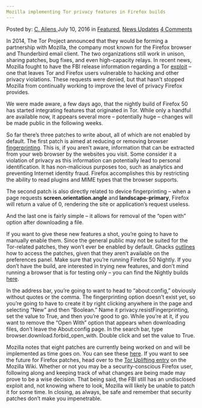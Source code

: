 ```yaml
---
Mozilla implementing Tor privacy features in Firefox builds
---
```

<article class="post-listing post-14777 post type-post status-publish format-standard has-post-thumbnail hentry  tag-builds tag-features tag-firefox tag-implementing tag-mozilla tag-privacy tag-tor">
    <div class="post-inner">
        <span>Posted by: <a href="https://www.deepdotweb.com/author/caliens/" title="">C. Aliens </a></span>
    <span>July 10, 2016</span>
    <span>in <a href="https://www.deepdotweb.com/category/deepdot-news/" rel="category tag">Featured</a>, <a href="https://www.deepdotweb.com/category/news-updates/" rel="category tag">News Updates</a></span>
    <span><a href="https://www.deepdotweb.com/2016/07/10/mozilla-implementing-tor-privacy-features-firefox-builds/#comments">4 Comments</a></span>
    </p>
    <div class="clear"></div>
    <div class="entry">
    <p>In 2014, The Tor Project announced that they would be forming a partnership with Mozilla, the company most known for the Firefox browser and Thunderbird email client. The two organizations still work in unison, sharing patches, bug fixes, and even high-capacity relays. In recent news, Mozilla fought to have the FBI release information regarding a Tor <a href="https://www.deepdotweb.com/2016/06/28/fbi-is-trying-to-hide-their-tor-exploit-for-good/">exploit</a> – one that leaves Tor and Firefox users vulnerable to hacking and other privacy violations. These requests were denied, but that hasn’t stopped Mozilla from continually working to improve the level of privacy Firefox provides.</p>
    <p>We were made aware, a few days ago, that the nightly build of Firefox 50 has started integrating features that originated in Tor. While only a handful are available now, it appears several more – potentially huge – changes will be made public in the following weeks.</p>
    <p>So far there’s three patches to write about, all of which are not enabled by default. The first patch is aimed at reducing or removing browser <a href="https://en.wikipedia.org/wiki/Device_fingerprint">fingerprinting</a>. This is, if you aren’t aware, information that can be extracted from your web browser by the websites you visit. Some consider it a violation of privacy as this information can potentially lead to personal identification. It has non-malicious purposes too, such as analytics and preventing Internet identity fraud. Firefox accomplishes this by restricting the ability to read plugins and MIME types that the browser supports.</p>
    <p>The second patch is also directly related to device fingerprinting – when a page requests <strong>screen.orientation.angle</strong> and <strong>landscape-primary</strong>, Firefox will return a value of 0, rendering the site or application’s request useless.</p>
    <p>And the last one is fairly simple – it allows for removal of the “open with” option after downloading a file.</p>
    <p>If you want to give these new features a shot, you’re going to have to manually enable them. Since the general public may not be suited for the Tor-related patches, they won’t ever be enabled by default. Ghacks <a href="http://www.ghacks.net/2016/07/04/tor-privacy-settings-coming-to-firefox/">outlines</a> how to access the patches, given that they aren’t available on the preferences panel. Make sure that you’re running Firefox 50 Nightly. If you don’t have the build, are interested in trying new features, and don’t mind running a browser that is for testing only – you can find the Nightly builds <a href="https://nightly.mozilla.org/">here</a>.</p>
    <p>In the address bar, you’re going to want to head to “about:config,” obviously without quotes or the comma. The fingerprinting option doesn’t exist yet, so you’re going to have to create it by right clicking anywhere in the page and selecting “New” and then “Boolean.” Name it privacy.resistFingerprinting, set the value to True, and then you’re good to go. While you’re at it, if you want to remove the “Open With” option that appears when downloading files, don’t leave the About:config page. In the search bar, type browser.download.forbid_open_with. Double click and set the value to True.</p>
    <p>Mozilla notes that eight patches are currently being worked on and will be implemented as time goes on. You can see these <a href="https://bugzilla.mozilla.org/show_bug.cgi?id=1260929">here</a>. If you want to see the future for Firefox patches, head over to the <a href="https://wiki.mozilla.org/Security/Tor_Uplift/Tracking">Tor Uplifting entry</a> on the Mozilla Wiki. Whether or not you may be a security-conscious Firefox user, following along and keeping track of what changes are being made may prove to be a wise decision. That being said, the FBI still has an undisclosed exploit and, not knowing where to look, Mozilla will likely be unable to patch it for some time. In closing, as always, be safe and remember that security patches don’t make you impenetrable.</p>
    </div>
    <span style="display:none"><a href="https://www.deepdotweb.com/tag/builds/" rel="tag">builds</a> <a href="https://www.deepdotweb.com/tag/features/" rel="tag">features</a> <a href="https://www.deepdotweb.com/tag/firefox/" rel="tag">firefox</a> <a href="https://www.deepdotweb.com/tag/implementing/" rel="tag">implementing</a> <a href="https://www.deepdotweb.com/tag/mozilla/" rel="tag">mozilla</a> <a href="https://www.deepdotweb.com/tag/privacy/" rel="tag">privacy</a> <a href="https://www.deepdotweb.com/tag/tor/" rel="tag">tor</a></span> <span style="display:none" class="updated">2016-07-10</span>
    <div style="display:none" class="vcard author" itemprop="author" itemscope itemtype="http://schema.org/Person"><strong class="fn" itemprop="name"><a href="https://www.deepdotweb.com/author/caliens/" title="Posts by C. Aliens" rel="author">C. Aliens</a></strong></div>
    </div>
</article>

